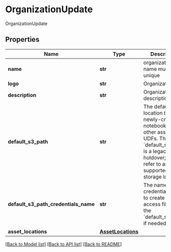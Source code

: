 # OrganizationUpdate

OrganizationUpdate

## Properties

| Name                                 | Type                                    | Description                                                                                                                                                                                  | Notes      |
| ------------------------------------ | --------------------------------------- | -------------------------------------------------------------------------------------------------------------------------------------------------------------------------------------------- | ---------- |
| **name**                             | **str**                                 | organization name must be unique                                                                                                                                                             | [optional] |
| **logo**                             | **str**                                 | Organization logo                                                                                                                                                                            | [optional] |
| **description**                      | **str**                                 | Organization description                                                                                                                                                                     | [optional] |
| **default_s3_path**                  | **str**                                 | The default location to store newly-created notebooks and other assets like UDFs. The name &#x60;default_s3_path&#x60; is a legacy holdover; it may refer to any supported storage location. | [optional] |
| **default_s3_path_credentials_name** | **str**                                 | The name of the credentials used to create and access files in the &#x60;default_s3_path&#x60;, if needed.                                                                                   | [optional] |
| **asset_locations**                  | [**AssetLocations**](AssetLocations.md) |                                                                                                                                                                                              | [optional] |

[[Back to Model list]](../README.md#documentation-for-models) [[Back to API list]](../README.md#documentation-for-api-endpoints) [[Back to README]](../README.md)
